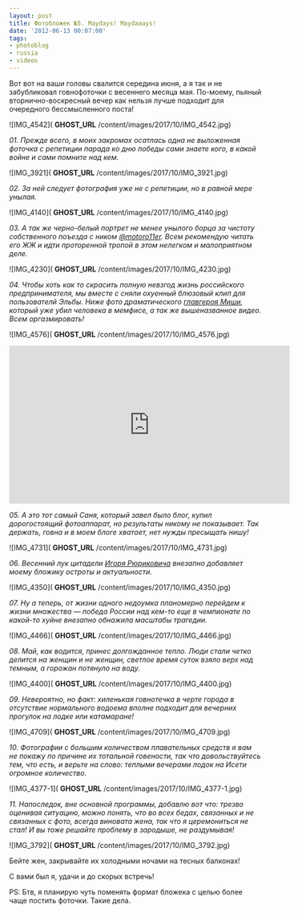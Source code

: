 ```yaml
---
layout: post
title: Фотобложек №5. Maydays! Maydaaays!
date: '2012-06-13 00:07:00'
tags:
- photoblog
- russia
- videos
---
```


Вот вот на ваши головы свалится середина июня, а я так и не забубликовал говнофоточки с весеннего месяца мая. По-моему, пьяный вторнично-воскресный вечер как нельзя лучше подходит для очередного бессмысленного поста!

![IMG_4542]( __GHOST_URL__ /content/images/2017/10/IMG_4542.jpg)

_01. Прежде всего, в моих закромах осатлась одна не выложенная фоточка с репетиции парада ко дню победы сами знаете кого, в какой войне и сами помните над кем._

![IMG_3921]( __GHOST_URL__ /content/images/2017/10/IMG_3921.jpg)

_02. За ней следует фотография уже не с репетиции, но в равной мере унылая._

![IMG_4140]( __GHOST_URL__ /content/images/2017/10/IMG_4140.jpg)

_03. А так же черно-белый портрет не менее унылого борца за чистоту собственного поъезда с ником [@motoro11er](http://twitter.com/motoro11er). Всем рекомендую читать его ЖЖ и идти проторенной тропой в этом нелегком и малоприятном деле._

![IMG_4230]( __GHOST_URL__ /content/images/2017/10/IMG_4230.jpg)

_04. Чтобы хоть как то скрасить полную невзгод жизнь российского предпринимателя, мы вместе с сняли охуенный блюзовый клип для пользователй Эльбы. Ниже фото драматического [главгероя Миши](https://twitter.com/#!/Mars_Husainov), который уже убил человека в мемфисе, а так же вышеназванное видео. Всем оргазмировать!_

![IMG_4576]( __GHOST_URL__ /content/images/2017/10/IMG_4576.jpg)

<iframe width="560" height="315" src="https://www.youtube.com/embed/dJ5HQPi5mRY?rel=0" frameborder="0" allowfullscreen></iframe>

_05. А это тот самый Саня, который завел было блог, купил дорогостоящий фотоаппарат, но результаты никому не показывает. Так держать, говна и в моем блоге хватает, нет нужды пресыщать нишу!_

![IMG_4731]( __GHOST_URL__ /content/images/2017/10/IMG_4731.jpg)

_06. Весенний лук цитадели [Игоря Рюриковича](https://twitter.com/#!/polpred2012) внезапно добавляет моему бложику остроты и актуальности._

![IMG_4350]( __GHOST_URL__ /content/images/2017/10/IMG_4350.jpg)

_07. Ну а теперь, от жизни одного недоумка планомерно перейдем к жизни множества — победа России над кем-то еще в чемпионате по какой-то хуйне внезапно обнажила масштабы трагедии._

![IMG_4466]( __GHOST_URL__ /content/images/2017/10/IMG_4466.jpg)

_08. Май, как водится, принес долгожданное тепло. Люди стали четко делится на женщин и не женщин, светлое время суток взяло верх над темным, а горожан потянуло на воду._

![IMG_4400]( __GHOST_URL__ /content/images/2017/10/IMG_4400.jpg)

_09. Невероятно, но факт: хиленькая говнотечка в черте города в отсутствие нормального водоема вполне подходит для вечерних прогулок на лодке или катамаране!_

![IMG_4709]( __GHOST_URL__ /content/images/2017/10/IMG_4709.jpg)

_10. Фотографии с большим количеством плавательных средств я вам не покажу по причине их тотальной говености, так что довольствуйтесь тем, что есть, и верьте на слово: теплыми вечерами лодок на Исети огромное количество._

![IMG_4377-1]( __GHOST_URL__ /content/images/2017/10/IMG_4377-1.jpg)

_11. Напоследок, вне основной программы, добавлю вот что: трезво оценивая ситуацию, можно понять, что во всех бедах, связанных и не связанных с фото, всегда виновата жена, так что я церемониться не стал! И вы тоже решайте проблему в зародыше, не раздумывая!_

![IMG_3792]( __GHOST_URL__ /content/images/2017/10/IMG_3792.jpg)

Бейте жен, закрывайте их холодными ночами на тесных балконах!

С вами был я, удачи и до скорых встречь!

PS: Бтв, я планирую чуть поменять формат бложека с целью более чаще постить фоточки. Такие дела.

<!--kg-card-end: markdown-->